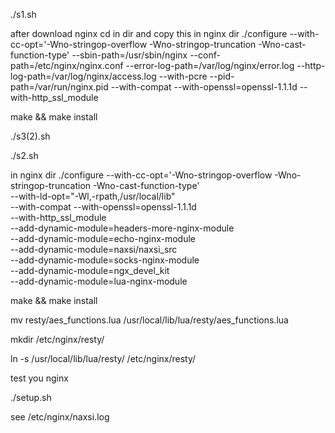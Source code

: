 ./s1.sh

after download nginx cd in dir and copy this in nginx dir
./configure --with-cc-opt='-Wno-stringop-overflow -Wno-stringop-truncation -Wno-cast-function-type' --sbin-path=/usr/sbin/nginx --conf-path=/etc/nginx/nginx.conf --error-log-path=/var/log/nginx/error.log --http-log-path=/var/log/nginx/access.log --with-pcre --pid-path=/var/run/nginx.pid --with-compat --with-openssl=openssl-1.1.1d --with-http_ssl_module 

make && make install 

./s3(2).sh 

./s2.sh

in nginx dir
./configure --with-cc-opt='-Wno-stringop-overflow -Wno-stringop-truncation -Wno-cast-function-type' \
--with-ld-opt="-Wl,-rpath,/usr/local/lib" \
--with-compat --with-openssl=openssl-1.1.1d \
--with-http_ssl_module \
--add-dynamic-module=headers-more-nginx-module \
--add-dynamic-module=echo-nginx-module \
--add-dynamic-module=naxsi/naxsi_src \
--add-dynamic-module=socks-nginx-module \
--add-dynamic-module=ngx_devel_kit \
--add-dynamic-module=lua-nginx-module 

make && make install 

mv resty/aes_functions.lua /usr/local/lib/lua/resty/aes_functions.lua 

mkdir /etc/nginx/resty/

ln -s /usr/local/lib/lua/resty/ /etc/nginx/resty/

test you nginx

./setup.sh

see /etc/nginx/naxsi.log 
